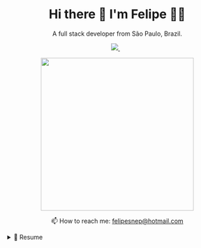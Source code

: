 

<h1 align='center'>
  Hi there 👋 I'm Felipe 👨‍💻
</h1>

<p align='center'>
  A full stack developer from São Paulo, Brazil.
</p>



<p align='center'>
  
  <a href="https://www.linkedin.com/in/felipe-defacio-806695106/?locale=en_US">
    <img src="https://img.shields.io/badge/linkedin-%230077B5.svg?&style=for-the-badge&logo=linkedin&logoColor=white" />
  </a>&nbsp;&nbsp;
  
</p>

<p align='center'>
  <a href="#"><img src="https://github-readme-stats.vercel.app/api?username=defa-dev&show_icons=true&count_private=true&theme=dark" width="350"></a>
</p>

<!-- <details align='center'>
  <summary>:zap: My workspace specs</summary>
</details>-->

<p align='center'>
  📫 How to reach me: <a href='mailto:felipesnep@hotmail.com'>felipesnep@hotmail.com</a>
</p>

<details>
  <summary>📃 Resume</summary>


## Education

- 📖 **Electrical Engineer**\
📆 2015 - 2019\
📍 **Mackeznie University** - São Paulo, Brazil
 
- 📖 **MBA DevOps Engineer and Cloud Solutions**\
📆 2021 - 2022\
📍 **Mackeznie University** - São Paulo, Brazil
  
 <img align="right" src="https://img.shields.io/badge/travis_CI-3EAAAF?style=for-the-badge&logo=travisci&logoColor=white" />
 <img align="right" src="https://img.shields.io/badge/Heroku-430098?style=for-the-badge&logo=heroku&logoColor=white" />
 <img align="right" src="https://img.shields.io/badge/Sonar%20cloud-F3702A?style=for-the-badge&logo=sonarcloud&logoColor=white" />
 <img align="right" src="  https://img.shields.io/badge/GitHub-100000?style=for-the-badge&logo=github&logoColor=white" />
 <img align="right" src="https://img.shields.io/badge/Docker-2CA5E0?style=for-the-badge&logo=docker&logoColor=white" />
 <img align="right" src="https://img.shields.io/badge/Cassandra-1287B1?style=for-the-badge&logo=apache%20cassandra&logoColor=white" />
 <img align="right" src="https://img.shields.io/badge/rabbitmq-%23FF6600.svg?&style=for-the-badge&logo=rabbitmq&logoColor=white" />
 <img align="right" src="https://img.shields.io/badge/Apache_Kafka-231F20?style=for-the-badge&logo=apache-kafka&logoColor=white" />
 <img align="right" src="https://img.shields.io/badge/terraform-%235835CC.svg?style=for-the-badge&logo=terraform&logoColor=white" />
 <img align="right" src="https://img.shields.io/badge/Ansible-000000?style=for-the-badge&logo=ansible&logoColor=white" />
 <img align="right" src="https://img.shields.io/badge/Amazon_AWS-FF9900?style=for-the-badge&logo=amazonaws&logoColor=white" />

   

## Experience

<img align="right" src="https://img.shields.io/badge/nestjs-E0234E?style=for-the-badge&logo=nestjs&logoColor=white" />
<img align="right" src="https://img.shields.io/badge/Angular-DD0031?style=for-the-badge&logo=angular&logoColor=white" />
<img align="right" src="https://img.shields.io/badge/Docker-2CA5E0?style=for-the-badge&logo=docker&logoColor=white" />
<img align="right" src="https://img.shields.io/badge/MongoDB-4EA94B?style=for-the-badge&logo=mongodb&logoColor=white" />
<img align="right" src="https://img.shields.io/badge/Jenkins-D24939?style=for-the-badge&logo=Jenkins&logoColor=white" />
<img align="right" src="https://img.shields.io/badge/GitLab-330F63?style=for-the-badge&logo=gitlab&logoColor=white" />
<img align="right" src="https://img.shields.io/badge/Cent%20OS-262577?style=for-the-badge&logo=CentOS&logoColor=white" />
<img align="right" src="https://img.shields.io/badge/microsoft%20azure-0089D6?style=for-the-badge&logo=microsoft-azure&logoColor=white" />
  

- 👨‍💻 **Software Developer**\
📆 2021 - moment\
📍 **NTT Ltda** - São Paulo/SP, Brazil
  
<img align="right" src="https://img.shields.io/badge/Node.js-339933?style=for-the-badge&logo=nodedotjs&logoColor=white" />
<img align="right" src="https://img.shields.io/badge/MongoDB-4EA94B?style=for-the-badge&logo=mongodb&logoColor=white" />
<img align="right" src="https://img.shields.io/badge/PowerBI-F2C811?style=for-the-badge&logo=Power%20BI&logoColor=white" />
<img align="right" src="https://img.shields.io/badge/Microsoft-666666?style=for-the-badge&logo=microsoft&logoColor=white" />
<img align="right" src="https://img.shields.io/badge/Azure_DevOps-0078D7?style=for-the-badge&logo=azure-devops&logoColor=white" />  

  
- 👨‍💻 **Software Applications Analyst**\
📆 2020 - aug/2021\
📍 **Logicalis Brasil** - São Paulo/SP, Brazil
  
<img align="right" src="https://img.shields.io/badge/Linux-FCC624?style=for-the-badge&logo=linux&logoColor=black" />
<img align="right" src="https://img.shields.io/badge/Red%20Hat-EE0000?style=for-the-badge&logo=redhat&logoColor=white" />

- 👨‍💻 **(Network) Projects Intern**\
📆 2018 - 2020\
📍 **Logicalis Brasil** - São Paulo/SP, Brazil
  

## Courses and 

- 📖 **Electrical Engineer**\
📆 2015 - 2019\
📍 **Mackeznie University** - São Paulo, Brazil
<!--
**alexandresanlim/alexandresanlim** is a ✨ _special_ ✨ repository because its `README.md` (this file) appears on your GitHub profile.

Here are some ideas to get you started:

- 🔭 I’m currently working on ...
- 🌱 I’m currently learning ...
- 👯 I’m looking to collaborate on ...
- 🤔 I’m looking for help with ...
- 💬 Ask me about ...
- 📫 How to reach me: ...
- 😄 Pronouns: ...
- ⚡ Fun fact: ...
-->
